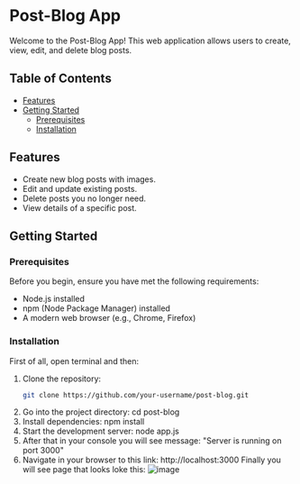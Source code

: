# Post-Blog App

Welcome to the Post-Blog App! This web application allows users to create, view, edit, and delete blog posts.

## Table of Contents

- [Features](#features)
- [Getting Started](#getting-started)
  - [Prerequisites](#prerequisites)
  - [Installation](#installation)

## Features

- Create new blog posts with images.
- Edit and update existing posts.
- Delete posts you no longer need.
- View details of a specific post.

## Getting Started

### Prerequisites

Before you begin, ensure you have met the following requirements:

- Node.js installed
- npm (Node Package Manager) installed
- A modern web browser (e.g., Chrome, Firefox)

### Installation
First of all, open terminal and then:

1. Clone the repository:
   ```bash
   git clone https://github.com/your-username/post-blog.git
2. Go into the project directory:
   cd post-blog
3. Install dependencies:
   npm install
4. Start the development server:
   node app.js
5. After that in your console you will see message:
   "Server is running on port 3000"
6. Navigate in your browser to this link:
   http://localhost:3000
Finally you will see page that looks loke this:
![image](https://github.com/Academicpower/post-blog/assets/153085335/a2d18ddf-9dd6-4376-9017-feb8f6805fc8)

